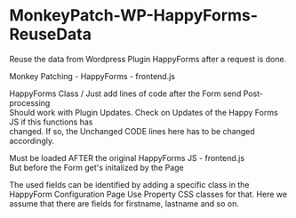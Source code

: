 # MonkeyPatch-WP-HappyForms-ReuseData
Reuse the data from Wordpress Plugin HappyForms after a request is done. 

Monkey Patching - HappyForms - frontend.js                                                       
                                                                                                 
HappyForms Class / Just add lines of code after the Form send Post-processing                    
Should work with Plugin Updates. Check on Updates of the Happy Forms JS if this functions has    
changed. If so, the Unchanged CODE lines here has to be changed accordingly.                     
                                                                                                 
Must be loaded AFTER the original HappyForms JS - frontend.js                                    
But before the Form get's initalized by the Page                                                 
                                                                                                 
The used fields can be identified by adding a specific class in the HappyForm Configuration Page
Use Property CSS classes for that. Here we assume that there are fields for firstname, lastname and 
so on.
